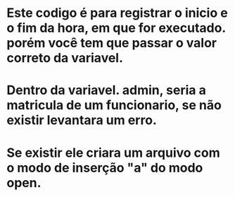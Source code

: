 # Este codigo é para registrar o inicio e o fim da hora, em que for executado. porém você tem que passar o valor correto da variavel. 
# Dentro da variavel. admin, seria a matricula de um funcionario, se não existir levantara um erro.
# Se existir ele criara um arquivo com o modo de inserção "a" do modo open.
